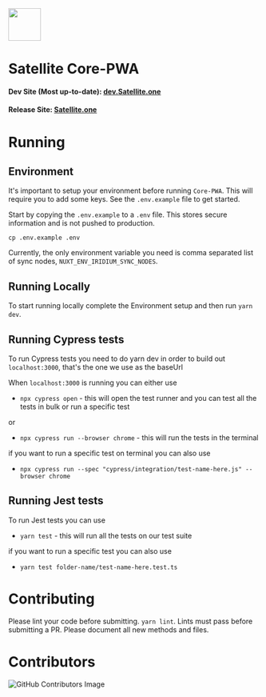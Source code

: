 <img src="https://i.imgur.com/PdJwuII.png" height="65px" />

# Satellite Core-PWA

#### Dev Site (Most up-to-date): [dev.Satellite.one](https://dev.satellite.one)

#### Release Site: [Satellite.one](https://satellite.one)

# Running

## Environment

It's important to setup your environment before running `Core-PWA`. This will require you
to add some keys. See the `.env.example` file to get started.

Start by copying the `.env.example` to a `.env` file. This stores secure information and is not pushed to production.

```
cp .env.example .env
```

Currently, the only environment variable you need is comma separated list of sync nodes, `NUXT_ENV_IRIDIUM_SYNC_NODES`.

## Running Locally

To start running locally complete the Environment setup and then run `yarn dev`.

## Running Cypress tests

To run Cypress tests you need to do yarn dev in order to build out `localhost:3000`, that's the one we use as the baseUrl

When `localhost:3000` is running you can either use

- `npx cypress open` - this will open the test runner and you can test all the tests in bulk or run a specific test

or

- `npx cypress run --browser chrome` - this will run the tests in the terminal

if you want to run a specific test on terminal you can also use

- `npx cypress run --spec "cypress/integration/test-name-here.js" --browser chrome`

## Running Jest tests

To run Jest tests you can use

- `yarn test` - this will run all the tests on our test suite

if you want to run a specific test you can also use

- `yarn test folder-name/test-name-here.test.ts`

# Contributing

Please lint your code before submitting. `yarn lint`. Lints must pass before submitting a PR.
Please document all new methods and files.

# Contributors

![GitHub Contributors Image](https://contrib.rocks/image?repo=Satellite-im/Core-PWA)
